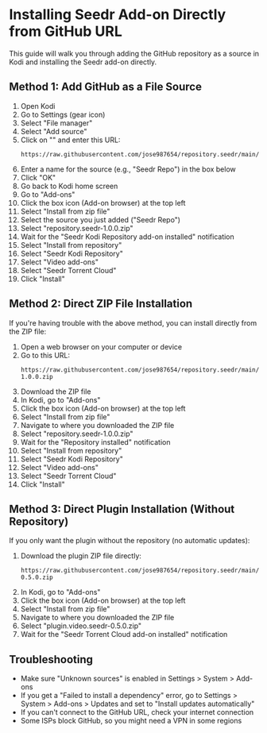 # Installing Seedr Add-on Directly from GitHub URL

This guide will walk you through adding the GitHub repository as a source in Kodi and installing the Seedr add-on directly.

## Method 1: Add GitHub as a File Source

1. Open Kodi
2. Go to Settings (gear icon)
3. Select "File manager"
4. Select "Add source"
5. Click on "<None>" and enter this URL:
   ```
   https://raw.githubusercontent.com/jose987654/repository.seedr/main/
   ```
6. Enter a name for the source (e.g., "Seedr Repo") in the box below
7. Click "OK"
8. Go back to Kodi home screen
9. Go to "Add-ons"
10. Click the box icon (Add-on browser) at the top left
11. Select "Install from zip file"
12. Select the source you just added ("Seedr Repo")
13. Select "repository.seedr-1.0.0.zip"
14. Wait for the "Seedr Kodi Repository add-on installed" notification
15. Select "Install from repository"
16. Select "Seedr Kodi Repository"
17. Select "Video add-ons"
18. Select "Seedr Torrent Cloud"
19. Click "Install"

## Method 2: Direct ZIP File Installation

If you're having trouble with the above method, you can install directly from the ZIP file:

1. Open a web browser on your computer or device
2. Go to this URL:
   ```
   https://raw.githubusercontent.com/jose987654/repository.seedr/main/repository.seedr-1.0.0.zip
   ```
3. Download the ZIP file
4. In Kodi, go to "Add-ons"
5. Click the box icon (Add-on browser) at the top left
6. Select "Install from zip file"
7. Navigate to where you downloaded the ZIP file
8. Select "repository.seedr-1.0.0.zip"
9. Wait for the "Repository installed" notification
10. Select "Install from repository"
11. Select "Seedr Kodi Repository"
12. Select "Video add-ons"
13. Select "Seedr Torrent Cloud"
14. Click "Install"

## Method 3: Direct Plugin Installation (Without Repository)

If you only want the plugin without the repository (no automatic updates):

1. Download the plugin ZIP file directly:
   ```
   https://raw.githubusercontent.com/jose987654/repository.seedr/main/plugin.video.seedr-0.5.0.zip
   ```
2. In Kodi, go to "Add-ons"
3. Click the box icon (Add-on browser) at the top left
4. Select "Install from zip file"
5. Navigate to where you downloaded the ZIP file
6. Select "plugin.video.seedr-0.5.0.zip"
7. Wait for the "Seedr Torrent Cloud add-on installed" notification

## Troubleshooting

- Make sure "Unknown sources" is enabled in Settings > System > Add-ons
- If you get a "Failed to install a dependency" error, go to Settings > System > Add-ons > Updates and set to "Install updates automatically"
- If you can't connect to the GitHub URL, check your internet connection
- Some ISPs block GitHub, so you might need a VPN in some regions
